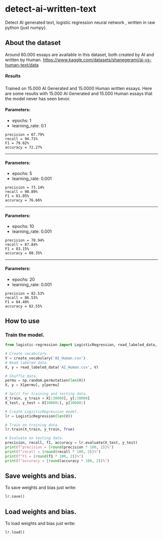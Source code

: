 # detect-ai-written-text
Detect AI generated text, logistic regression neural network , written in raw python (just numpy).

## About the dataset
Around 60.000 essays are available in this dataset, both created by AI and written by Human.
https://www.kaggle.com/datasets/shanegerami/ai-vs-human-text/data

##### Results
Trained on 15.000 AI Generated and 15.0000 Human written essays.
Here are some results with 15.000 AI Generated and 15.000 Human essays that the model never has seen bevor.

#### Parameters:
- epochs: 1
- learning_rate: 0.1

```shell
precision = 67.79%
recall = 94.71%
F1 = 79.02%
accuracy = 72.27%
```
--------------------------------
#### Parameters:
- epochs: 5
- learning_rate: 0.001

```shell
precision = 73.14%
recall = 90.89%
F1 = 81.05%
accuracy = 76.66%
```
--------------------------------
#### Parameters:
- epochs: 10
- learning_rate: 0.001

```shell
precision = 78.94%
recall = 87.84%
F1 = 83.15%
accuracy = 80.35%
```
--------------------------------
#### Parameters:
- epochs: 20
- learning_rate: 0.001

```shell
precision = 82.53%
recall = 86.53%
F1 = 84.48%
accuracy = 82.55%
```

## How to use

### Train the model.
```python
from logistic-regression import LogisticRegression, read_labeled_data, create_vocabulary

# Create vocabulary.
V = create_vocabulary('AI_Human.csv')
# Read labeled data.
X, y = read_labeled_data('AI_Human.csv', V)

# Shuffle data. 
permu = np.random.permutation(len(X)) 
X, y = X[permu], y[permu]

# Split for training and testing data.
X_train, y_train = X[:30000], y[:30000]
X_test, y_test = X[30000:], y[30000:]

# Create LogisticRegression model.
lr = LogisticRegression(len(V))

# Train on training data. 
lr.train(X_train, y_train, True)

# Evaluate on testing data. 
precision, recall, f1, accuracy = lr.evaluate(X_test, y_test)
print(f"precision = {round(precision * 100, 2)}%")
print(f"recall = {round(recall * 100, 2)}%")
print(f"F1 = {round(f1 * 100, 2)}%")
print(f"accuracy = {round(accuracy * 100, 2)}%")
```

## Save weights and bias.
To save weights and bias just write:
```python
lr.save()
```
## Load weights and bias.
To load weights and bias just write:
```python
lr.load()
```

